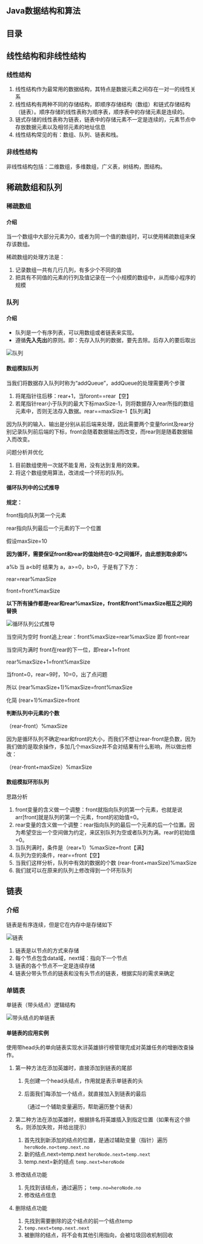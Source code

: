 ## Java数据结构和算法

## 目录

## 线性结构和非线性结构

### 线性结构

1. 线性结构作为最常用的数据结构，其特点是数据元素之间存在一对一的线性关系
2. 线性结构有两种不同的存储结构，即顺序存储结构（数组）和链式存储结构（链表）。顺序存储的线性表称为顺序表，顺序表中的存储元素是连续的。
3. 链式存储的线性表称为链表，链表中的存储元素不一定是连续的，元素节点中存放数据元素以及相邻元素的地址信息
4. 线性结构常见的有：数组、队列、链表和栈。

### 非线性结构

非线性结构包括：二维数组，多维数组，广义表，树结构，图结构。

## 稀疏数组和队列

### 稀疏数组

#### 介绍

当一个数组中大部分元素为0，或者为同一个值的数组时，可以使用稀疏数组来保存该数组。

稀疏数组的处理方法是：

1. 记录数组一共有几行几列，有多少个不同的值
2. 把具有不同值的元素的行列及值记录在一个小规模的数组中，从而缩小程序的规模

### 队列

#### 介绍 

- 队列是一个有序列表，可以用数组或者链表来实现。
- 遵循**先入先出**的原则。即：先存入队列的数据，要先去除。后存入的要后取出

![队列](https://typora-nhh.oss-cn-chengdu.aliyuncs.com/%E7%AE%97%E6%B3%95/%E9%98%9F%E5%88%97.png)

#### 数组模拟队列

当我们将数据存入队列时称为“addQueue”，addQueue的处理需要两个步骤

1. 将尾指针往后移：rear+1，当foront==rear【空】
2. 若尾指针rear小于队列的最大下标maxSize-1，则将数据存入rear所指的数组元素中，否则无法存入数据。rear==maxSize-1【队列满】

因为队列的输入、输出是分别从前后端来处理，因此需要两个变量forint及rear分别记录队列前后端的下标，front会随着数据输出而改变，而rear则是随着数据输入而改变。



问题分析并优化

1. 目前数组使用一次就不能复用，没有达到复用的效果。
2. 将这个数组使用算法，改进成一个环形的队列。

#### 循环队列中的公式推导

**规定：**

front指向队列第一个元素

rear指向队列最后一个元素的下一个位置

假设maxSize=10



**因为循环，需要保证front和rear的值始终在0-9之间循环，由此想到取余即%**

a%b 当 a<b时 结果为 a，a>=0，b>0，于是有了下方：

rear=rear%maxSize

front=front%maxSize



**以下所有操作都是rear和rear%maxSize，front和front%maxSize相互之间的替换**



![循环队列公式推导](https://typora-nhh.oss-cn-chengdu.aliyuncs.com/%E7%AE%97%E6%B3%95/%E5%BE%AA%E7%8E%AF%E9%98%9F%E5%88%97%E5%85%AC%E5%BC%8F%E6%8E%A8%E5%AF%BC.png)

当空间为空时 front追上rear：front%maxSize=rear%maxSize 即 front=rear

当空间为满时 front在rear的下一位，即rear+1=front

rear%maxSize+1=front%maxSize

当front=0，rear=9时，10=0，出了点问题

所以 (rear%maxSize+1)%maxSize=front%maxSize

化简  (rear+1)%maxSize=front



**判断队列中元素的个数**

（rear-front）%maxSize

因为是循环队列不确定rear和front的大小，而我们不想让rear-front是负数，因为我们做的是取余操作，多加几个maxSize并不会对结果有什么影响，所以做出修改：

（rear-front+maxSize）%maxSize

#### 数组模拟环形队列

思路分析

1. front变量的含义做一个调整：front就指向队列的第一个元素，也就是说arr[front]就是队列的第一个元素，front的初始值=0。
2. rear变量的含义做一个调整：rear指向队列的最后一个元素的后一个位置。因为希望空出一个空间做为约定，来区别队列为空或者队列为满。rear的初始值=0。
3. 当队列满时，条件是（rear+1）%maxSize=front【满】
4. 队列为空的条件，rear==front【空】
5. 当我们这样分析，队列中有效的数据的个数 (rear-front+maxSize)%maxSize
6. 我们就可以在原来的队列上修改得到一个环形队列

## 链表

### 介绍

链表是有序连续，但是它在内存中是存储如下

![链表](https://typora-nhh.oss-cn-chengdu.aliyuncs.com/%E7%AE%97%E6%B3%95/%E9%93%BE%E8%A1%A8.png)

1. 链表是以节点的方式来存储
2. 每个节点包含data域，next域：指向下一个节点
3. 链表的各个节点不一定是连续存储
4. 链表分带头节点的链表和没有头节点的链表，根据实际的需求来确定

### 单链表 

单链表（带头结点）逻辑结构

![带头结点的单链表](https://typora-nhh.oss-cn-chengdu.aliyuncs.com/%E7%AE%97%E6%B3%95/%E5%B8%A6%E5%A4%B4%E7%BB%93%E7%82%B9%E7%9A%84%E5%8D%95%E9%93%BE%E8%A1%A8.png)

#### 单链表的应用实例

使用带head头的单向链表实现水浒英雄排行榜管理完成对英雄任务的增删改查操作。

1. 第一种方法在添加英雄时，直接添加到链表的尾部

   1. 先创建一个head头结点，作用就是表示单链表的头

   2. 后面我们每添加一个结点，就直接加入到链表的最后

      （通过一个辅助变量遍历，帮助遍历整个链表）

2. 第二种方法在添加英雄时，根据排名将英雄插入到指定位置（如果有这个排名，则添加失败，并给出提示）

   1. 首先找到新添加的结点的位置，是通过辅助变量（指针）遍历 `heroNode.no<temp.next.no`
   2. 新的结点.next=temp.next `heroNode.next=temp.next`
   3. temp.next=新的结点 `temp.next=heroNode`

3. 修改结点功能

   1. 先找到该结点，通过遍历； `temp.no=heroNode.no`
   2. 修改结点信息

4. 删除结点功能

   1. 先找到需要删除的这个结点的前一个结点temp
   2. `temp.next=temp.next.next`
   3. 被删除的结点，将不会有其他引用指向，会被垃圾回收机制回收
